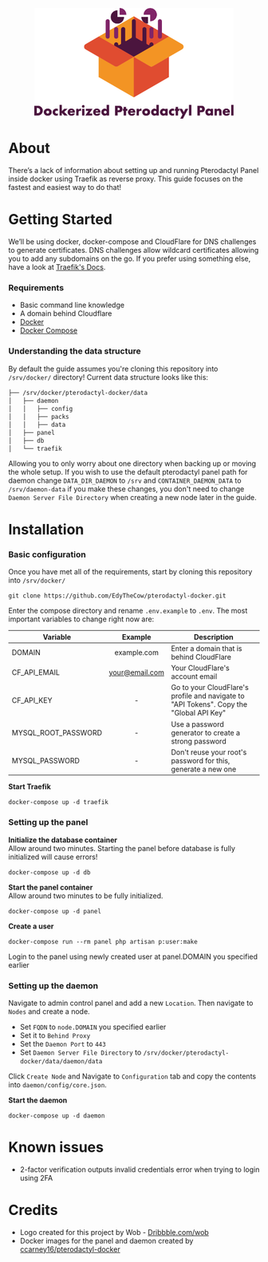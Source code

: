 <p align="center">
  <img width="400" src="https://raw.githubusercontent.com/BeefBytes/Assets/master/Other/pterodactyl-docker/pterodactyl-docker_logo_png_text_625x347.png">
</p>

# About
There’s a lack of information about setting up and running Pterodactyl Panel inside docker using Traefik as reverse proxy. This guide focuses on the fastest and easiest way to do that! 

# Getting Started
We’ll be using docker, docker-compose and CloudFlare for DNS challenges to generate certificates. DNS challenges allow wildcard certificates allowing you to add any subdomains on the go. If you prefer using something else, have a look at [Traefik's Docs](https://docs.traefik.io/https/acme/).

### Requirements
- Basic command line knowledge
- A domain behind Cloudflare
- [Docker](https://docs.docker.com/engine/install/ubuntu/)
- [Docker Compose](https://docs.docker.com/compose/install/)

### Understanding the data structure
By default the guide assumes you're cloning this repository into `/srv/docker/` directory! Current data structure looks like this:

```
├── /srv/docker/pterodactyl-docker/data
│   ├── daemon
│   │   ├── config
│   │   ├── packs
│   │   ├── data
│   ├── panel
│   ├── db
│   └── traefik
```
Allowing you to only worry about one directory when backing up or moving the whole setup. If you wish to use the default pterodactyl panel path for daemon change `DATA_DIR_DAEMON` to `/srv` and `CONTAINER_DAEMON_DATA` to `/srv/daemon-data` if you make these changes, you don't need to change `Daemon Server File Directory` when creating a new node later in the guide.

# Installation

### Basic configuration
Once you have met all of the requirements, start by cloning this repository into `/srv/docker/`
```
git clone https://github.com/EdyTheCow/pterodactyl-docker.git
```

Enter the compose directory and rename `.env.example` to `.env`. The most important variables to change right now are:

| Variable | Example | Description |
|-|:-:|-|
| DOMAIN | example.com | Enter a domain that is behind CloudFlare |
| CF_API_EMAIL | your@email.com | Your CloudFlare's account email |
| CF_API_KEY | - | Go to your CloudFlare's profile and navigate to "API Tokens". Copy the "Global API Key" |
| MYSQL_ROOT_PASSWORD | - | Use a password generator to create a strong password |
| MYSQL_PASSWORD | - | Don't reuse your root's password for this, generate a new one |

<b>Start Traefik</b><br />
 ```
docker-compose up -d traefik
 ```

### Setting up the panel

<b>Initialize the database container</b><br />
Allow around two minutes. Starting the panel before database is fully initialized will cause errors!
 ```
docker-compose up -d db 
 ```

<b>Start the panel container</b><br />
Allow around two minutes to be fully initialized.
 ```
docker-compose up -d panel
 ```
 
<b>Create a user</b><br />
 ```
docker-compose run --rm panel php artisan p:user:make
 ```
Login to the panel using newly created user at panel.DOMAIN you specified earlier
 
### Setting up the daemon
Navigate to admin control panel and add a new `Location`. Then navigate to `Nodes` and create a node.
- Set `FQDN` to `node.DOMAIN` you specified earlier
- Set it to `Behind Proxy`
- Set the `Daemon Port` to `443`
- Set `Daemon Server File Directory` to `/srv/docker/pterodactyl-docker/data/daemon/data`

Click `Create Node` and Navigate to `Configuration` tab and copy the contents into `daemon/config/core.json`.

<b>Start the daemon</b><br />
 ```
docker-compose up -d daemon
 ```

# Known issues
- 2-factor verification outputs invalid credentials error when trying to login using 2FA

# Credits
- Logo created for this project by Wob - [Dribbble.com/wob](https://dribbble.com/wob)
- Docker images for the panel and daemon created by [ccarney16/pterodactyl-docker ](https://github.com/ccarney16/pterodactyl-docker)
